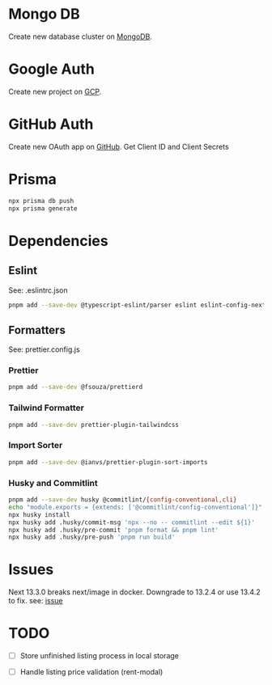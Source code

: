 # Mongo DB

Create new database cluster on [MongoDB](https://cloud.mongodb.com).

# Google Auth

Create new project on [GCP](https://console.cloud.google.com).

# GitHub Auth

Create new OAuth app on [GitHub](https://github.com/settings/developers).
Get Client ID and Client Secrets

# Prisma

```bash
npx prisma db push
npx prisma generate
```

# Dependencies

## Eslint

See: .eslintrc.json

```bash
pnpm add --save-dev @typescript-eslint/parser eslint eslint-config-next eslint-config-prettier eslint-plugin-tailwindcss
```

## Formatters

See: prettier.config.js

### Prettier

```bash
pnpm add --save-dev @fsouza/prettierd
```

### Tailwind Formatter

```bash
pnpm add --save-dev prettier-plugin-tailwindcss
```

### Import Sorter

```bash
pnpm add --save-dev @ianvs/prettier-plugin-sort-imports
```

### Husky and Commitlint

```bash
pnpm add --save-dev husky @commitlint/{config-conventional,cli}
echo "module.exports = {extends: ['@commitlint/config-conventional']}" > commitlint.config.js
npx husky install
npx husky add .husky/commit-msg 'npx --no -- commitlint --edit ${1}'
npx husky add .husky/pre-commit 'pnpm format && pnpm lint'
npx husky add .husky/pre-push 'pnpm run build'
```

# Issues

Next 13.3.0 breaks next/image in docker. Downgrade to 13.2.4 or use 13.4.2 to fix.
see: [issue](https://github.com/vercel/next.js/issues/48173)

# TODO

- [ ] Store unfinished listing process in local storage
- [ ] Handle listing price validation (rent-modal)


